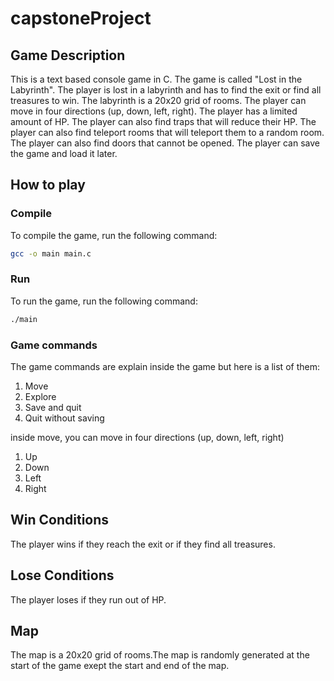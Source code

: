 # capstoneProject

## Game Description

This is a text based console game in C. The game is called "Lost in the Labyrinth". The player is lost in a labyrinth and has to find the exit or find all treasures to win. The labyrinth is a 20x20 grid of rooms. The player can move in four directions (up, down, left, right). The player has a limited amount of HP. The player can also find traps that will reduce their HP. The player can also find teleport rooms that will teleport them to a random room. The player can also find doors that cannot be opened. The player can save the game and load it later.

## How to play

### Compile

To compile the game, run the following command:

```bash
gcc -o main main.c
```

### Run

To run the game, run the following command:

```bash
./main
```

### Game commands

The game commands are explain inside the game but here is a list of them:

1. Move
2. Explore
3. Save and quit
4. Quit without saving

inside move, you can move in four directions (up, down, left, right)

1. Up
2. Down
3. Left
4. Right

## Win Conditions

The player wins if they reach the exit or if they find all treasures.

## Lose Conditions

The player loses if they run out of HP.

## Map

The map is a 20x20 grid of rooms.The map is randomly generated at the start of the game exept the start and end of the map.
